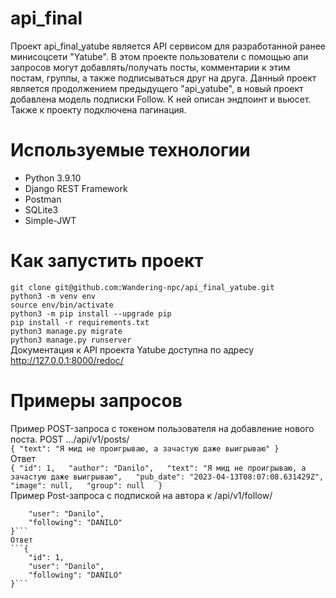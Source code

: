 # api_final
Проект api_final_yatube является API сервисом для разработанной ранее минисоцсети "Yatube". В этом проекте пользователи с помощью апи запросов могут добавлять/получать посты, комментарии к этим постам, группы, а также подписываться друг на друга. Данный проект является продолжением предыдущего "api_yatube",  в новый проект добавлена модель подписки Follow. К ней описан эндпоинт и вьюсет. Также к проекту подключена пагинация.
# Используемые технологии
+ Python 3.9.10
+ Django REST Framework
+ Postman
+ SQLite3
+ Simple-JWT
# Как запустить проект
`git clone git@github.com:Wandering-npc/api_final_yatube.git`  
`python3 -m venv env`  
`source env/bin/activate`  
`python3 -m pip install --upgrade pip`  
`pip install -r requirements.txt`  
`python3 manage.py migrate`  
`python3 manage.py runserver`  
Документация к API проекта Yatube доступна по адресу http://127.0.0.1:8000/redoc/
# Примеры запросов
Пример POST-запроса с токеном пользователя на добавление нового поста. POST .../api/v1/posts/  
`{
    "text": "Я мид не проигрываю, а зачастую даже выигрываю"
}`  
Ответ  
`{
    "id": 1,  
    "author": "Danilo",  
    "text": "Я мид не проигрываю, а зачастую даже выигрываю",  
    "pub_date": "2023-04-13T08:07:08.631429Z",  
    "image": null,  
    "group": null  
}`   
Пример Post-запроса с подпиской на автора к /api/v1/follow/
```{
    "user": "Danilo",
    "following": "DANILO"
}```
Ответ
```{
    "id": 1,
    "user": "Danilo",
    "following": "DANILO"
}```
